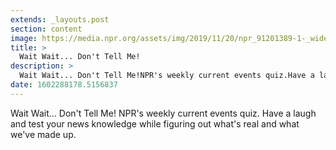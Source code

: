 ```yaml
--- 
extends: _layouts.post 
section: content 
image: https://media.npr.org/assets/img/2019/11/20/npr_91201389-1-_wide-5be4bcd1b7897fa86e07dfb8aa36fbb0521a2765.jpg?s=1400 
title: > 
  Wait Wait... Don't Tell Me! 
description: > 
  Wait Wait... Don't Tell Me!NPR's weekly current events quiz.Have a laugh and test your news knowledge while figuring out what's real and what we've made up. 
date: 1602288178.5156837 
--- 
```

Wait Wait... Don't Tell Me! NPR's weekly current events quiz. Have a laugh and test your news knowledge while figuring out what's real and what we've made up.